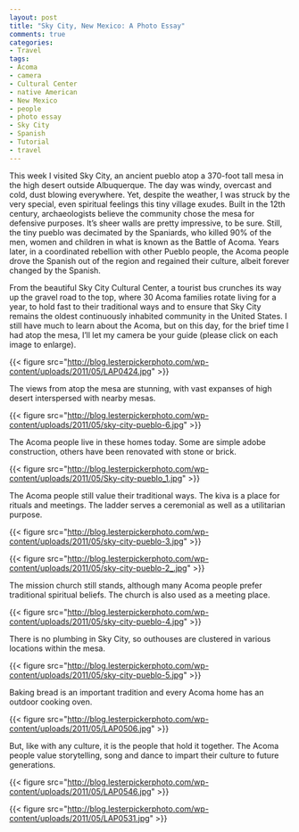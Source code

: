 ```yaml
---
layout: post
title: "Sky City, New Mexico: A Photo Essay"
comments: true
categories:
- Travel
tags:
- Acoma
- camera
- Cultural Center
- native American
- New Mexico
- people
- photo essay
- Sky City
- Spanish
- Tutorial
- travel
---
```

This week I visited Sky City, an ancient pueblo atop a 370-foot tall mesa in the high desert outside Albuquerque. The day was windy, overcast and cold, dust blowing everywhere. Yet, despite the weather, I was struck by the very special, even spiritual feelings this tiny village exudes. Built in the 12th century, archaeologists believe the community chose the mesa for defensive purposes. It’s sheer walls are pretty impressive, to be sure. Still, the tiny pueblo was decimated by the Spaniards, who killed 90% of the men, women and children in what is known as the Battle of Acoma. Years later, in a coordinated rebellion with other Pueblo people, the Acoma people drove the Spanish out of the region and regained their culture, albeit forever changed by the Spanish.

From the beautiful Sky City Cultural Center, a tourist bus crunches its way up the gravel road to the top, where 30 Acoma families rotate living for a year, to hold fast to their traditional ways and to ensure that Sky City remains the oldest continuously inhabited community in the United States. I still have much to learn about the Acoma, but on this day, for the brief time I had atop the mesa, I’ll let my camera be your guide (please click on each image to enlarge).

{{< figure src="http://blog.lesterpickerphoto.com/wp-content/uploads/2011/05/LAP0424.jpg" >}}

The views from atop the mesa are stunning, with vast expanses of high desert interspersed with nearby mesas.

{{< figure src="http://blog.lesterpickerphoto.com/wp-content/uploads/2011/05/sky-city-pueblo-6.jpg" >}}

The Acoma people live in these homes today. Some are simple adobe construction, others have been renovated with stone or brick.

{{< figure src="http://blog.lesterpickerphoto.com/wp-content/uploads/2011/05/Sky-city-pueblo_1.jpg" >}}

The Acoma people still value their traditional ways. The kiva is a place for rituals and meetings. The ladder serves a ceremonial as well as a utilitarian purpose.

{{< figure src="http://blog.lesterpickerphoto.com/wp-content/uploads/2011/05/sky-city-pueblo-3.jpg" >}}

{{< figure src="http://blog.lesterpickerphoto.com/wp-content/uploads/2011/05/sky-city-pueblo-2_.jpg" >}}

The mission church still stands, although many Acoma people prefer traditional spiritual beliefs. The church is also used as a meeting place.

{{< figure src="http://blog.lesterpickerphoto.com/wp-content/uploads/2011/05/sky-city-pueblo-4.jpg" >}}

There is no plumbing in Sky City, so outhouses are clustered in various locations within the mesa.

{{< figure src="http://blog.lesterpickerphoto.com/wp-content/uploads/2011/05/sky-city-pueblo-5.jpg" >}}

Baking bread is an important tradition and every Acoma home has an outdoor cooking oven.

{{< figure src="http://blog.lesterpickerphoto.com/wp-content/uploads/2011/05/LAP0506.jpg" >}}

But, like with any culture, it is the people that hold it together. The Acoma people value storytelling, song and dance to impart their culture to future generations. 

{{< figure src="http://blog.lesterpickerphoto.com/wp-content/uploads/2011/05/LAP0546.jpg" >}}

{{< figure src="http://blog.lesterpickerphoto.com/wp-content/uploads/2011/05/LAP0531.jpg" >}}
